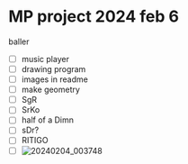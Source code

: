 # MP project 2024 feb 6
baller
- [ ] music player
- [ ] drawing program
- [ ] images in readme
- [ ] make geometry 
- [ ] SgR
- [ ] SrKo
- [ ] half of a Dimn
- [ ] sDr?
- [ ] RITIGO
- [ ] ![20240204_003748](https://github.com/SINAMINANIM/MusicPlayer-OTHER-IS-PROMO/assets/159053843/46e86cdb-1b77-4fcb-b9dd-30216ea68b07)
